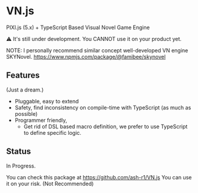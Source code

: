 # VN.js

PIXI.js (5.x) + TypeScript Based Visual Novel Game Engine

⚠️ It's still under development. You CANNOT use it on your product yet.

NOTE: I personally recommend similar concept well-developed VN engine SKYNovel. https://www.npmjs.com/package/@famibee/skynovel

## Features

(Just a dream.)

- Pluggable, easy to extend
- Safety, find inconsistency on compile-time with TypeScript (as much as possible)
- Programmer friendly, 
  - Get rid of DSL based macro definition, we prefer to use TypeScript to define specific logic.

## Status

In Progress.

You can check this package at https://github.com/ash-r1/VN.js
You can use it on your risk. (Not Recommended)

